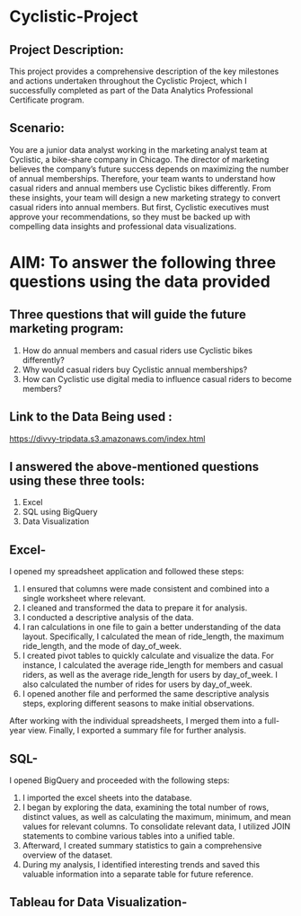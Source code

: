 # Cyclistic-Project

## Project Description:
This project provides a comprehensive description of the key milestones and actions undertaken throughout the Cyclistic Project, which I successfully completed as part of the Data Analytics Professional Certificate program.

## Scenario: 
You are a junior data analyst working in the marketing analyst team at Cyclistic, a bike-share company in Chicago. The director of
marketing believes the company’s future success depends on maximizing the number of annual memberships. Therefore, your
team wants to understand how casual riders and annual members use Cyclistic bikes differently. From these insights, your team will
design a new marketing strategy to convert casual riders into annual members. But first, Cyclistic executives must approve your
recommendations, so they must be backed up with compelling data insights and professional data visualizations.

# AIM: To answer the following three questions using the data provided
## Three questions that will guide the future marketing program:
1. How do annual members and casual riders use Cyclistic bikes differently?
2. Why would casual riders buy Cyclistic annual memberships?
3. How can Cyclistic use digital media to influence casual riders to become members?

## Link to the Data Being used : 
https://divvy-tripdata.s3.amazonaws.com/index.html

## I answered the above-mentioned questions using these three tools:
1) Excel
2) SQL using BigQuery
3) Data Visualization

## Excel-
I opened my spreadsheet application and followed these steps:

1) I ensured that columns were made consistent and combined into a single worksheet where relevant.
2) I cleaned and transformed the data to prepare it for analysis.
3) I conducted a descriptive analysis of the data.
4) I ran calculations in one file to gain a better understanding of the data layout. Specifically, I calculated the mean of ride_length, the maximum ride_length, and the mode of day_of_week.
5) I created pivot tables to quickly calculate and visualize the data. For instance, I calculated the average ride_length for members and casual riders, as well as the average ride_length for users by day_of_week. I also calculated the number of rides for users by day_of_week.
6) I opened another file and performed the same descriptive analysis steps, exploring different seasons to make initial observations.

After working with the individual spreadsheets, I merged them into a full-year view.
Finally, I exported a summary file for further analysis.

## SQL- 
I opened BigQuery and proceeded with the following steps:

1) I imported the excel sheets into the database.
2) I began by exploring the data, examining the total number of rows, distinct values, as well as calculating the maximum, minimum, and mean values for relevant columns.
To consolidate relevant data, I utilized JOIN statements to combine various tables into a unified table.
3) Afterward, I created summary statistics to gain a comprehensive overview of the dataset.
4) During my analysis, I identified interesting trends and saved this valuable information into a separate table for future reference.

## Tableau for Data Visualization-






